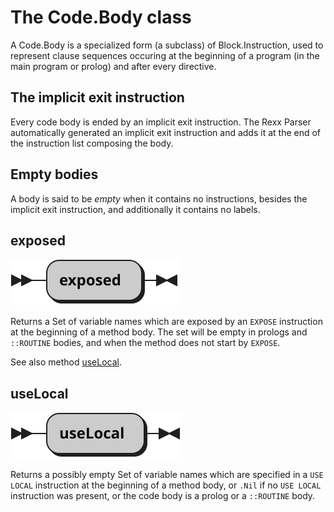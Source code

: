 # The Code.Body class

A Code.Body is a specialized form (a subclass) of Block.Instruction, used to represent clause sequences occuring at the beginning of a program (in the main program or prolog) and
after every directive.

## The implicit exit instruction

Every code body is ended by an implicit exit instruction. The Rexx Parser automatically generated an implicit exit instruction and adds it at the end
of the instruction list composing the body.

## Empty bodies

A body is said to be _empty_ when it contains no instructions, besides the implicit exit instruction, and additionally it contains no labels.

## exposed

![Syntax diagram for the exposed method of the Code.Body class](../img/Code.Body.exposed.svg)

Returns a Set of variable names which are exposed by an `EXPOSE` instruction at the beginning of a method body. 
The set will be empty in prologs and `::ROUTINE` bodies, and when the method does not start by `EXPOSE`.

See also method [useLocal](#useLocal).

## useLocal

![Syntax diagram for the useLocal method of the Code.Body class](../img/Code.Body.useLocal.svg)

Returns a possibly empty Set of variable names which are specified in a `USE LOCAL` instruction at the beginning of a method body,
or `.Nil` if no `USE LOCAL` instruction was present, or the code body is a prolog or a `::ROUTINE` body.
